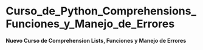 # Curso_de_Python_Comprehensions_Funciones_y_Manejo_de_Errores
**Nuevo Curso de Comprehension Lists, Funciones y Manejo de Errores**
